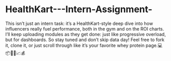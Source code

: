 # HealthKart---Intern-Assignment-
This isn’t just an intern task: it’s a HealthKart-style deep dive into how influencers really fuel performance, both in the gym and on the ROI charts. I’ll keep uploading modules as they get done: just like progressive overload, but for dashboards. So stay tuned and don’t skip data day! Feel free to fork it, clone it, or just scroll through like it’s your favorite whey protein page.💻📦🏋️‍♂️📈💰
